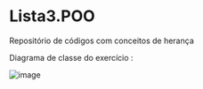 # Lista3.POO
Repositório de códigos com conceitos de herança

Diagrama de classe do exercício :

![image](https://user-images.githubusercontent.com/99374140/232334349-4596369e-98c8-408e-ac34-f6e026c4bca7.png)
